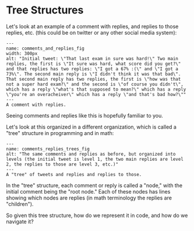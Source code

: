 # Tree Structures

Let's look at an example of a comment with replies, and replies to those replies, etc. (this could be on twitter or any other social media system):

```{figure} comments_and_replies.png
---
name: comments_and_replies_fig
width: 300px
alt: "Initial tweet: \"That last exam in sure was hard!\" Two main replies, the first is \"It sure was hard, what score did you get?\" and that replies has two replies: \"I got a 67% :(\" and \"I got a 73%\". The second main reply is \"I didn't think it was that bad\". That second main reply has two replies, the first is \"how was that not a super hard exam?\" and the second is \"of course you didn't\", which has a reply \"what's that supposed to mean?\" which has a reply \"you're an overacheiver\" which has a reply \"and that's bad how?\""
---
A comment with replies.
```

Seeing comments and replies like this is hopefully familiar to you.

Let's look at this organized in a different organization, which is called a "tree" structure in programming and in math:

```{figure} comments_replies_trees.png
---
name: comments_replies_trees_fig
alt: "The same comments and replies as before, but organized into levels (the initial tweet is level 1, the two main replies are level 2, the replies to those are level 3, etc.)"
---
A "tree" of tweets and replies and replies to those.
```

In the "tree" structure, each comment or reply is called a "node," with the initial comment being the "root node." Each of these nodes has lines showing which nodes are replies (in math terminology the replies are "children").

So given this tree structure, how do we represent it in code, and how do we navigate it?

